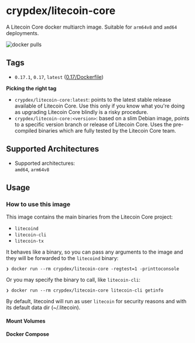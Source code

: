 # crypdex/litecoin-core

A Litecoin Core docker multiarch image. Suitable for `arm64v8` and `amd64` deployments.

![docker pulls](https://img.shields.io/docker/pulls/crypdex/litecoin-core.svg?style=flat-square)

## Tags

- `0.17.1`, `0.17`, `latest` ([0.17/Dockerfile](https://github.com/crypdex/blackbox/blob/master/services/litecoin/docker/0.17/Dockerfile))

**Picking the right tag**

- `crypdex/litecoin-core:latest`: points to the latest stable release available of Litecoin Core. Use this only if you know what you're doing as upgrading Litecoin Core blindly is a risky procedure.
- `crypdex/litecoin-core:<version>`: based on a slim Debian image, points to a specific version branch or release of Litecoin Core. Uses the pre-compiled binaries which are fully tested by the Litecoin Core team.

## Supported Architectures

- Supported architectures:<br/>
  `amd64`, `arm64v8`
  
## Usage

### How to use this image

This image contains the main binaries from the Litecoin Core project:

- `litecoind`
- `litecoin-cli`
- `litecoin-tx` 

It behaves like a binary, so you can pass any arguments to the image and they will be forwarded to the  `litecoind`  binary:

```
❯ docker run --rm crypdex/litecoin-core -regtest=1 -printtoconsole
```

Or you may specify the binary to call, like `litecoin-cli`:

```
❯ docker run --rm crypdex/litecoin-core litecoin-cli getinfo
``` 

By default, litecoind will run as user `litecoin` for security reasons and with its default data dir (~/.litecoin). 

#### Mount Volumes
#### Docker Compose